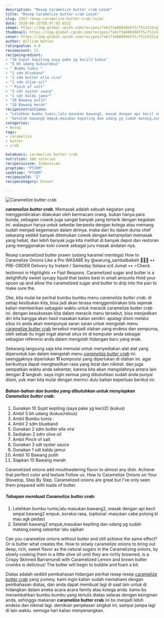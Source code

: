 ```yaml
---
description: "Resep Caramelize butter crab Lezat"
title: "Resep Caramelize butter crab Lezat"
slug: 2567-resep-caramelize-butter-crab-lezat
date: 2020-08-15T08:47:03.852Z
image: https://img-global.cpcdn.com/recipes/fa61f3a88049e5f5/751x532cq70/caramelize-butter-crab-foto-resep-utama.jpg
thumbnail: https://img-global.cpcdn.com/recipes/fa61f3a88049e5f5/751x532cq70/caramelize-butter-crab-foto-resep-utama.jpg
cover: https://img-global.cpcdn.com/recipes/fa61f3a88049e5f5/751x532cq70/caramelize-butter-crab-foto-resep-utama.jpg
author: William Watson
ratingvalue: 4.8
reviewcount: 12
recipeingredient:
- "10 Supit kepiting saya pake yg kecil2 kukus"
- "5 bh udang kukusrebus"
- " Bumbu tumis "
- "2 sdm blueband"
- "2 sdm butter elle vire"
- "2 sdm olive oil"
- " Pinch of salt"
- "3 sdt oyster sauce"
- "1 sdt kaldu jamur"
- "10 Bawang putih"
- "10 Bawang merah"
recipeinstructions:
- "Lelehkan bumbu tumis,lalu masukan bawang2, masak dengan api kecil smpai bawang2 empuk..koreksi rasa, (optional :masukan cabe potong kl mau agk pedas)"
- "Setelah bawang2 empuk,masukan kepiting dan udang yg sudah matang,oseng sebentar lalu sajikan"
categories:
- Resep
tags:
- caramelize
- butter
- crab

katakunci: caramelize butter crab 
nutrition: 168 calories
recipecuisine: Indonesian
preptime: "PT26M"
cooktime: "PT48M"
recipeyield: "2"
recipecategory: Dinner

---
```



![Caramelize butter crab](https://img-global.cpcdn.com/recipes/fa61f3a88049e5f5/751x532cq70/caramelize-butter-crab-foto-resep-utama.jpg)

<b><i>caramelize butter crab</i></b>, Memasak adalah sebuah kegiatan yang menggembirakan dilakukan oleh bermacam orang. bukan hanya para bunda, sebagian cowok juga sangat banyak yang tertarik dengan kegiatan ini. walaupun hanya untuk sekedar berpesta dengan kolega atau memang sudah menjadi kegemaran dalam dirinya. maka dari itu dalam dunia chef sekarang sedikit banyak ditemukan cowok dengan ketrampilan memasak yang hebat, dan lebih banyak juga kita melihat di banyak depot dan restoran yang menggunakan koki cowok sebagai juru masak andalan nya.

Resep caramelized butter prawn (udang karamel mentega) How to Caramelize Onions Like a Pro WASABË by @warung_sambalbabeh 🦀🦐🦞 •• PRE-ORDER Delivery by Instant / Sameday Selasa s/d Jumat •• ⭐️Check testimoni in Highlights •• Fast Respons. Caramelized sugar and butter is a delightfully sweet syrupy liquid that tastes best in small amounts Hold your spoon up and allow the caramelized sugar and butter to drip into the pan to make sure the.

Oke, kita mulai ke perihal bumbu bumbu menu <i>caramelize butter crab</i>. di setiap kesibukan kita, bisa jadi akan terasa menggembirakan bila sejenak kalian memberikan sebagian waktu untuk meracik caramelize butter crab ini. dengan kesuksesan kita dalam meracik menu tersebut, bisa menjadikan diri kita bangga akan hasil masakan kalian sendiri. apalagi disini melalui situs ini anda akan mempunyai saran saran untuk mengolah menu <u>caramelize butter crab</u> tersebut menjadi olahan yang endess dan sempurna, oleh sebab itu ingat ingat alamat situs ini di komputer anda sebagai sebagian referensi anda dalam mengolah hidangan baru yang enak.


Sekarang langsung saja kita memulai untuk menyediakan alat alat yang diperuntuk kan dalam mengolah menu <u><i>caramelize butter crab</i></u> ini. seenggaknya diperlukan <b>11</b> komposisi yang diperlukan di olahan ini. agar berikutnya dapat menghasilkan rasa yang lezat dan nikmat. dan juga sempatkan waktu anda sebentar, karena kita akan mengolahnya antara lain dengan <b>2</b> langkah. saya ingin semua yang dibutuhkan sudah anda punyai disini, yuk mari kita mulai dengan merinci dulu bahan keperluan berikut ini.

<!--inarticleads1-->

##### Bahan-bahan dan bumbu yang dibutuhkan untuk menyiapkan Caramelize butter crab:

1. Gunakan 10 Supit kepiting (saya pake yg kecil2) (kukus)
1. Ambil 5 bh udang (kukus/rebus)
1. Ambil  Bumbu tumis :
1. Ambil 2 sdm blueband
1. Gunakan 2 sdm butter elle vire
1. Sediakan 2 sdm olive oil
1. Ambil  Pinch of salt
1. Gunakan 3 sdt oyster sauce
1. Gunakan 1 sdt kaldu jamur
1. Ambil 10 Bawang putih
1. Siapkan 10 Bawang merah


Caramelized onions add mouthwatering flavor to almost any dish. Achieve that perfect color and texture Follow us. How to Caramelize Onions on Your Stovetop, Step By Step. Caramelized onions are great but I&#39;ve only seen them prepared with loads of butter. 

<!--inarticleads2-->

##### Tahapan membuat Caramelize butter crab:

1. Lelehkan bumbu tumis,lalu masukan bawang2, masak dengan api kecil smpai bawang2 empuk..koreksi rasa, (optional :masukan cabe potong kl mau agk pedas)
1. Setelah bawang2 empuk,masukan kepiting dan udang yg sudah matang,oseng sebentar lalu sajikan


Can you caramelize onions without butter and still achieve the same effect? Or is butter what creates the. How to slowly caramelize onions to bring out deep, rich, sweet flavor as the natural sugars in the Caramelizing onions, by slowly cooking them in a little olive oil until they are richly browned, is a. Crispy Skinned Barramundi with Caramelized Lemon and brown butter crumbs is delicious! The butter will begin to bubble and foam a bit. 

Diatas adalah sedikit pembahasan hidangan perihal resep resep <u>caramelize butter crab</u> yang yummy. kami ingin kalian sudah memahami dengan pembahasan diatas, dan anda dapat membuat lagi di saat lain untuk di hidangkan dalam aneka acara acara family atau kolega anda. kamu bs menambahkan bumbu bumbu yang tertulis diatas selaras dengan keinginan anda, sehingga makanan <b>caramelize butter crab</b> ini bs menjadi lebih endess dan nikmat lagi. demikian penjelasan singkat ini, sampai jumpa lagi di lain waktu. semoga hari kalian menyenangkan.
